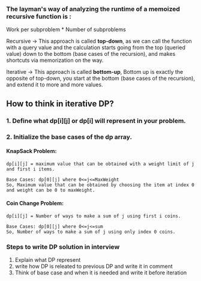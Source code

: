### The layman's way of analyzing the runtime of a memoized recursive function is :

Work per subproblem \* Number of subproblems

Recursive -> This approach is called **top-down**, as we can call the function with a query value and the calculation starts going from the top (queried value) down to the bottom (base cases of the recursion), and makes shortcuts via memorization on the way.

Iterative -> This approach is called **bottom-up**, Bottom up is exactly the opposite of top-down, you start at the bottom (base cases of the recursion), and extend it to more and more values.

## How to think in iterative DP?

### 1. Define what dp[i][j] or dp[i] will represent in your problem.

### 2. Initialize the base cases of the dp array.

#### KnapSack Problem:

    dp[i][j] = maximum value that can be obtained with a weight limit of j and first i items.

    Base Cases: dp[0][j] where 0<=j<=MaxWeight
    So, Maximum value that can be obtained by choosing the item at index 0 and weight can be 0 to maxWeight.

#### Coin Change Problem:

    dp[i][j] = Number of ways to make a sum of j using first i coins.

    Base Cases: dp[0][j] where 0<=j<=sum
    So, Number of ways to make a sum of j using only index 0 coins.
### Steps to write DP solution in interview
1. Explain what DP represent
2. write how DP is releated to previous DP and write it in comment
3. Think of base case and when it is needed and write it before iteration
